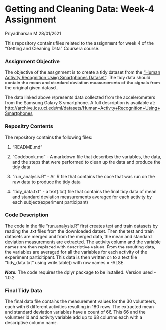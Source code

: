 Getting and Cleaning Data: Week-4 Assignment
================
Priyadharsan M
28/01/2021

This repository contains files related to the assignment for week 4 of
the “Getting and Cleaning Data” Coursera course.

### Assignment Objective

The objective of the assignment is to create a tidy dataset from the
[“Human Activity Recognition Using Smartphones
Dataset”](https://d396qusza40orc.cloudfront.net/getdata%2Fprojectfiles%2FUCI%20HAR%20Dataset.zip).
The tidy data should contain the mean and standard deviation
measurements of the signals from the original given dataset.

The data linked above represents data collected from the accelerometers
from the Samsung Galaxy S smartphone. A full description is available
at:
<http://archive.ics.uci.edu/ml/datasets/Human+Activity+Recognition+Using+Smartphones>

### Repositry Contents

The repository contains the following files:

1.  “README.md”

2.  “Codebook.md” - A markdown file that describes the variables, the
    data, and the steps that were performed to clean up the data and
    produce the tidy data

3.  “run\_analysis.R” - An R file that contains the code that was run on
    the raw data to produce the tidy data

4.  “tidy\_data.txt” - a text(.txt) file that contains the final tidy
    data of mean and standard deviation measurements averaged for each
    activity by each subject(experiment participant)

### Code Description

The code in the file “run\_analysis.R” first creates test and train
datasets by reading the .txt files from the downloaded datset. Then the
test and train datasets are merged and from the merged data, the mean
and standard deviation measurements are extracted. The activity column
and the variable names are then replaced with descriptive values. From
the resulting data, the variables are averaged for all the variables for
each activity of the experiment particitipant. This data is then written
on to a text file “tidy\_data.txt” using write.table() with row.names =
FALSE.

***Note:*** The code requires the dplyr package to be installed. Version
used - 1.0.2

### Final Tidy Data

The final data file contains the measurement values for the 30
volunteers, each with 6 different activities resulting in 180 rows. The
extracted mean and standard deviation variables have a count of 66. This
66 and the volunteer id and activity variable add up to 68 columns each
with a descriptive column name.
